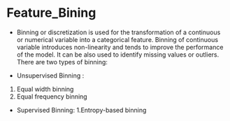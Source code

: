 # Feature_Bining

* Binning or discretization is used for the transformation of a continuous or numerical variable into a categorical feature. Binning of continuous variable introduces non-linearity and tends to improve the performance of the model. It can be also used to identify missing values or outliers.
There are two types of binning:

* Unsupervised Binning :
1. Equal width binning<br>
2. Equal frequency binning<br>

* Supervised Binning:
1.Entropy-based binning

